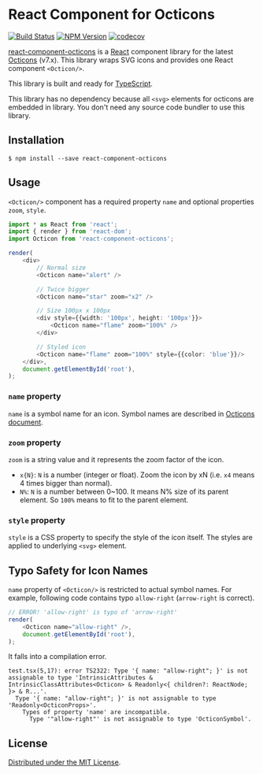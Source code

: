 React Component for Octicons
============================
[![Build Status](https://travis-ci.org/rhysd/react-component-octicons.svg?branch=master)](https://travis-ci.org/rhysd/react-component-octicons)
[![NPM Version](https://badge.fury.io/js/react-component-octicons.svg)](https://www.npmjs.com/package/react-component-octicons)
[![codecov](https://codecov.io/gh/rhysd/react-component-octicons/branch/master/graph/badge.svg)](https://codecov.io/gh/rhysd/react-component-octicons)

[react-component-octicons][] is a [React][] component library for the latest [Octicons][] (v7.x).
This library wraps SVG icons and provides one React component `<Octicon/>`.

This library is built and ready for [TypeScript][].

This library has no dependency because all `<svg>` elements for octicons are embedded in library.
You don't need any source code bundler to use this library.

## Installation

```
$ npm install --save react-component-octicons
```

## Usage

`<Octicon/>` component has a required property `name` and optional properties `zoom`, `style`.

```typescript
import * as React from 'react';
import { render } from 'react-dom';
import Octicon from 'react-component-octicons';

render(
    <div>
        // Normal size
        <Octicon name="alert" />

        // Twice bigger
        <Octicon name="star" zoom="x2" />

        // Size 100px x 100px
        <div style={{width: '100px', height: '100px'}}>
            <Octicon name="flame" zoom="100%" />
        </div>

        // Styled icon
        <Octicon name="flame" zoom="100%" style={{color: 'blue'}}/>
    </div>,
    document.getElementById('root'),
);
```

### `name` property

`name` is a symbol name for an icon. Symbol names are described in [Octicons document][Octicons].

### `zoom` property

`zoom` is a string value and it represents the zoom factor of the icon.

- `x{N}`: `N` is a number (integer or float). Zoom the icon by xN (i.e. `x4` means 4 times bigger than normal).
- `N%`: `N` is a number between 0~100. It means N% size of its parent element. So `100%` means to fit to the parent element.

### `style` property

`style` is a CSS property to specify the style of the icon itself. The styles are applied to underlying `<svg>` element.

## Typo Safety for Icon Names

`name` property of `<Octicon/>` is restricted to actual symbol names. For example, following code contains typo `allow-right` (`arrow-right` is correct).

```typescript
// ERROR! 'allow-right' is typo of 'arrow-right'
render(
    <Octicon name="allow-right" />,
    document.getElementById('root'),
);
```

It falls into a compilation error.

```
test.tsx(5,17): error TS2322: Type '{ name: "allow-right"; }' is not assignable to type 'IntrinsicAttributes & IntrinsicClassAttributes<Octicon> & Readonly<{ children?: ReactNode; }> & R...'.
  Type '{ name: "allow-right"; }' is not assignable to type 'Readonly<OcticonProps>'.
    Types of property 'name' are incompatible.
      Type '"allow-right"' is not assignable to type 'OcticonSymbol'.
```

## License

[Distributed under the MIT License](LICENSE.txt).


[Octicons]: https://octicons.github.com/
[React]: https://github.com/facebook/react
[react-component-octicons]: https://github.com/rhysd/react-component-octicons
[TypeScript]: https://www.typescriptlang.org/
